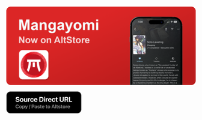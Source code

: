 <p align="center">
  <img src="https://raw.githubusercontent.com/tanakrit-d/mangayomi-source/main/images/header/readme_header.png" alt="Mangayomi Banner"/>
</p>

<a href="https://tanakrit-d.github.io/mangayomi-source/apps.json"><img src="https://raw.githubusercontent.com/tanakrit-d/mangayomi-source/main/images/buttons/url_button.png" width="200"></a>
